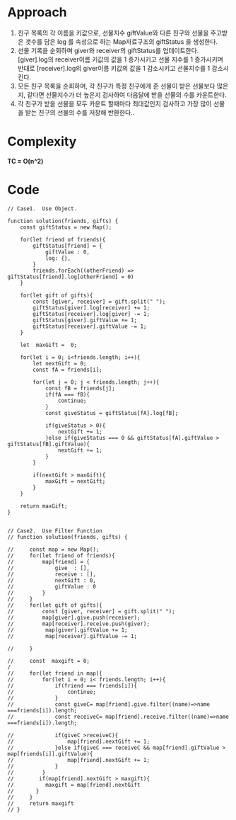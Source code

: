 # Approach

1. 친구 목록의 각 이름을 키값으로, 선물지수 giftValue와 다른 친구와 선물을 주고받은 갯수를 담은 log 를 속성으로 하는 Map자료구조의 giftStatus 을 생성한다.
2. 선물 기록을 순회하며 giver와 receiver의 giftStatus를 업데이트한다. [giver].log의 receiver이름 키값의 값을 1 증가시키고 선물 지수를 1 증가시키며 반대로 [receiver].log의 giver이름 키값의 값을 1 감소시키고 선물지수를 1 감소시킨다.
3. 모든 친구 목록을 순회하며, 각 친구가 특정 친구에게 준 선물이 받은 선물보다 많은지, 같다면 선물지수가 더 높은지 검사하여 다음달에 받을 선물의 수를 카운트한다.
4. 각 친구가 받을 선물을 모두 카운트 할때마다 최대값인지 검사하고 가장 많이 선물을 받는 친구의 선물의 수를 저장해 반환한다..

# Complexity

**TC = O(n^2)**

# Code

```
// Case1.  Use Object.

function solution(friends, gifts) {
    const giftStatus = new Map();

    for(let friend of friends){
        giftStatus[friend] = {
            giftValue : 0,
            log: {},
        }
        friends.forEach((otherFriend) => giftStatus[friend].log[otherFriend] = 0)
    }

    for(let gift of gifts){
        const [giver, receiver] = gift.split(" ");
        giftStatus[giver].log[receiver] += 1;
        giftStatus[receiver].log[giver] -= 1;
        giftStatus[giver].giftValue += 1;
        giftStatus[receiver].giftValue -= 1;
    }

    let  maxGift =  0;

    for(let i = 0; i<friends.length; i++){
        let nextGift = 0;
        const fA = friends[i];

        for(let j = 0; j < friends.length; j++){
            const fB = friends[j];
            if(fA === fB){
                continue;
            }
            const giveStatus = giftStatus[fA].log[fB];

            if(giveStatus > 0){
                nextGift += 1;
            }else if(giveStatus === 0 && giftStatus[fA].giftValue > giftStatus[fB].giftValue){
                nextGift += 1;
            }
        }

        if(nextGift > maxGift){
            maxGift = nextGift;
        }
    }

    return maxGift;
}


// Case2.  Use Filter Function
// function solution(friends, gifts) {

//     const map = new Map();
//     for(let friend of friends){
//         map[friend] = {
//             give  : [],
//             receive : [],
//             nextGift : 0,
//             giftValue : 0
//         }
//     }
//     for(let gift of gifts){
//         const [giver, receiver] = gift.split(" ");
//         map[giver].give.push(receiver);
//         map[receiver].receive.push(giver);
//          map[giver].giftValue += 1;
//          map[receiver].giftValue -= 1;

//     }

//     const  maxgift = 0;
/
//     for(let friend in map){
//         for(let i = 0; i< friends.length; i++){
//             if(friend === friends[i]){
//                 continue;
//             }
//             const giveC= map[friend].give.filter((name)=>name ===friends[i]).length;
//             const receiveC= map[friend].receive.filter((name)=>name ===friends[i]).length;

//             if(giveC >receiveC){
//                 map[friend].nextGift += 1;
//             }else if(giveC === receiveC && map[friend].giftValue > map[friends[i]].giftValue){
//                 map[friend].nextGift += 1;
//             }
//         }
//        if(map[friend].nextGift > maxgift){
//          maxgift = map[friend].nextGift
//       }
//     }
//     return maxgift
// }
```
